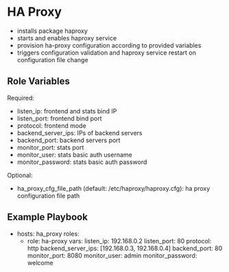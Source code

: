 HA Proxy
=========

* installs package haproxy
* starts and enables haproxy service
* provision ha-proxy configuration according to provided variables
* triggers configuration validation and haproxy service restart on configuration file change

Role Variables
--------------

Required:
  * listen_ip: frontend and stats bind IP
  * listen_port: frontend bind port
  * protocol: frontend mode
  * backend_server_ips: IPs of backend servers
  * backend_port: backend servers port
  * monitor_port: stats port
  * monitor_user: stats basic auth username
  * monitor_password: stats basic auth password

Optional:
  * ha_proxy_cfg_file_path (default: /etc/haproxy/haproxy.cfg): ha proxy configuration file path

Example Playbook
----------------

- hosts: ha_proxy
  roles:
    - role: ha-proxy
      vars:
        listen_ip: 192.168.0.2
        listen_port: 80
        protocol: http
        backend_server_ips: [192.168.0.3, 192.168.0.4]
        backend_port: 80
        monitor_port: 8080
        monitor_user: admin
        monitor_password: welcome
